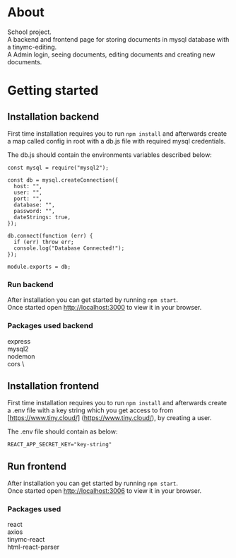# About

School project.\
A backend and frontend page for storing documents in mysql database with a tinymc-editing.\
A Admin login, seeing documents, editing documents and creating new documents.

# Getting started

## Installation backend

First time installation requires you to run `npm install` and afterwards create a map called config in root with a db.js file with required mysql credentials.

The db.js should contain the environments variables described below:

```
const mysql = require("mysql2");

const db = mysql.createConnection({
  host: "",
  user: "",
  port: "",
  database: "",
  password: "",
  dateStrings: true,
});

db.connect(function (err) {
  if (err) throw err;
  console.log("Database Connected!");
});

module.exports = db;

```

### Run backend

After installation you can get started by running `npm start`.\
Once started open [http://localhost:3000](http://localhost:3000) to view it in your browser.


### Packages used backend

express \
mysql2 \
nodemon \
cors \


## Installation frontend

First time installation requires you to run `npm install` and afterwards create a .env file with a key string which you get access to from [https://www.tiny.cloud/] (https://www.tiny.cloud/), by creating a user.

The .env file should contain as below:

```
REACT_APP_SECRET_KEY="key-string"
```


## Run frontend

After installation you can get started by running `npm start`.\
Once started open [http://localhost:3006](http://localhost:3006) to view it in your browser.


### Packages used

react \
axios \
tinymc-react \
html-react-parser

